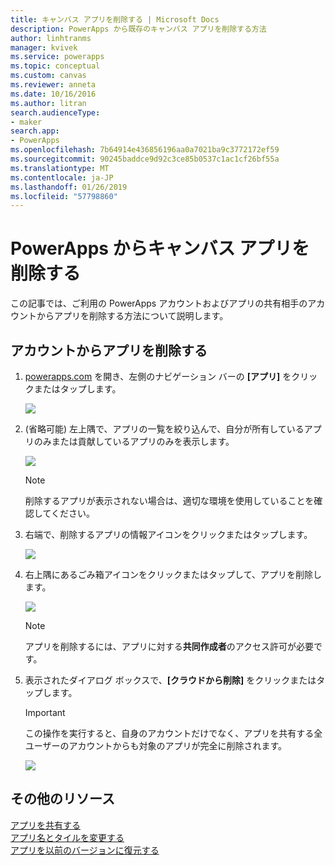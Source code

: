 ```yaml
---
title: キャンバス アプリを削除する | Microsoft Docs
description: PowerApps から既存のキャンバス アプリを削除する方法
author: linhtranms
manager: kvivek
ms.service: powerapps
ms.topic: conceptual
ms.custom: canvas
ms.reviewer: anneta
ms.date: 10/16/2016
ms.author: litran
search.audienceType:
- maker
search.app:
- PowerApps
ms.openlocfilehash: 7b64914e436856196aa0a7021ba9c3772172ef59
ms.sourcegitcommit: 90245baddce9d92c3ce85b0537c1ac1cf26bf55a
ms.translationtype: MT
ms.contentlocale: ja-JP
ms.lasthandoff: 01/26/2019
ms.locfileid: "57798860"
---
```

# <a name="delete-a-canvas-app-from-powerapps"></a>PowerApps からキャンバス アプリを削除する
この記事では、ご利用の PowerApps アカウントおよびアプリの共有相手のアカウントからアプリを削除する方法について説明します。

## <a name="delete-an-app-from-your-account"></a>アカウントからアプリを削除する
1. [powerapps.com](https://web.powerapps.com?utm_source=padocs&utm_medium=linkinadoc&utm_campaign=referralsfromdoc) を開き、左側のナビゲーション バーの **[アプリ]** をクリックまたはタップします。
   
    ![](./media/delete-app/file-apps.png)
2. (省略可能) 左上隅で、アプリの一覧を絞り込んで、自分が所有しているアプリのみまたは貢献しているアプリのみを表示します。
   
    ![](./media/delete-app/filter-list.png)
   
    > [!NOTE]
   > 削除するアプリが表示されない場合は、適切な環境を使用していることを確認してください。
3. 右端で、削除するアプリの情報アイコンをクリックまたはタップします。
   
    ![](./media/delete-app/app-options.png)
4. 右上隅にあるごみ箱アイコンをクリックまたはタップして、アプリを削除します。
   
    ![](./media/delete-app/delete-icon.png)
   
    > [!NOTE]
   > アプリを削除するには、アプリに対する**共同作成者**のアクセス許可が必要です。
5. 表示されたダイアログ ボックスで、**[クラウドから削除]** をクリックまたはタップします。  
   
    > [!IMPORTANT]
   > この操作を実行すると、自身のアカウントだけでなく、アプリを共有する全ユーザーのアカウントからも対象のアプリが完全に削除されます。
   
    ![](./media/delete-app/delete-button.png)

## <a name="more-resources"></a>その他のリソース
[アプリを共有する](share-app.md)  
[アプリ名とタイルを変更する](set-name-tile.md)  
[アプリを以前のバージョンに復元する](restore-an-app.md)  

